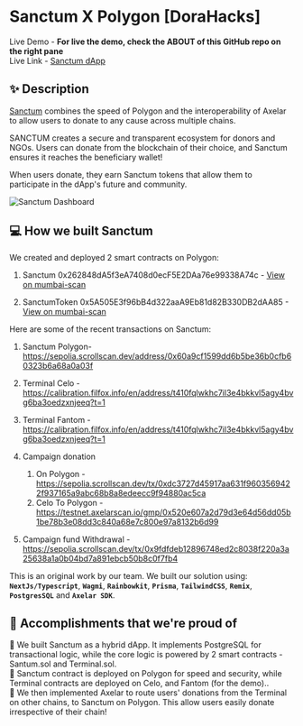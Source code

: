 # Sanctum X Polygon [DoraHacks]

Live Demo - **For live the demo, check the ABOUT of this GitHub repo on the right pane** <br />
Live Link - [Sanctum dApp](https://Sanctum-dapp.vercel.app) <br />

## ✨ Description

[Sanctum](https://sanctum-dapp.vercel.app) combines the speed of Polygon and the interoperability of Axelar to allow users to donate to any cause across multiple chains.

SANCTUM creates a secure and transparent ecosystem for donors and NGOs. Users can donate from the blockchain of their choice, and Sanctum ensures it reaches the beneficiary wallet!

When users donate, they earn Sanctum tokens that allow them to participate in the dApp's future and community.

![Sanctum Dashboard](https://sanctum-dapp.vercel.app/public/img/sanctum-dashboard.png)

## 💻 How we built Sanctum

We created and deployed 2 smart contracts on Polygon:

1. Sanctum 0x262848dA5f3eA7408d0ecF5E2DAa76e99338A74c - [View on mumbai-scan](https://gnosis-chiado.blockscout.com/address/0x262848dA5f3eA7408d0ecF5E2DAa76e99338A74c)

2. SanctumToken 0x5A505E3f96bB4d322aaA9Eb81d82B330DB2dAA85 - [View on mumbai-scan](https://gnosis-chiado.blockscout.com/address/0x262848dA5f3eA7408d0ecF5E2DAa76e99338A74c)

Here are some of the recent transactions on Sanctum:

1. Sanctum Polygon- https://sepolia.scrollscan.dev/address/0x60a9cf1599dd6b5be36b0cfb60323b6a68a0a03f
2. Terminal Celo - https://calibration.filfox.info/en/address/t410fqlwkhc7il3e4bkkvl5agy4bvg6ba3oedzxnjeeq?t=1
3. Terminal Fantom -https://calibration.filfox.info/en/address/t410fqlwkhc7il3e4bkkvl5agy4bvg6ba3oedzxnjeeq?t=1
4. Campaign donation

   1. On Polygon - https://sepolia.scrollscan.dev/tx/0xdc3727d45917aa631f9603569422f937165a9abc68b8a8edeecc9f94880ac5ca
   2. Celo To Polygon - https://testnet.axelarscan.io/gmp/0x520e607a2d79d3e64d56dd05b1be78b3e08dd3c840a68e7c800e97a8132b6d99

5. Campaign fund Withdrawal - https://sepolia.scrollscan.dev/tx/0x9fdfdeb12896748ed2c8038f220a3a25638a1a0b04bd7a891ebcb50b8c0f7fb4

This is an original work by our team. We built our solution using: **`NextJs/Typescript`**, **`Wagmi`**, **`Rainbowkit`**, **`Prisma`**, **`TailwindCSS`**, **`Remix`**, **`PostgresSQL`** and **`Axelar SDK`**.

## 🚀 Accomplishments that we're proud of

🎉 We built Sanctum as a hybrid dApp. It implements PostgreSQL for transactional logic, while the core logic is powered by 2 smart contracts - Santum.sol and Terminal.sol.<br />
🎉 Sanctum contract is deployed on Polygon for speed and security, while Terminal contracts are deployed on Celo, and Fantom (for the demo).. <br />
🎉 We then implemented Axelar to route users' donations from the Terminal on other chains, to Sanctum on Polygon. This allow users easily donate irrespective of their chain! <br />
